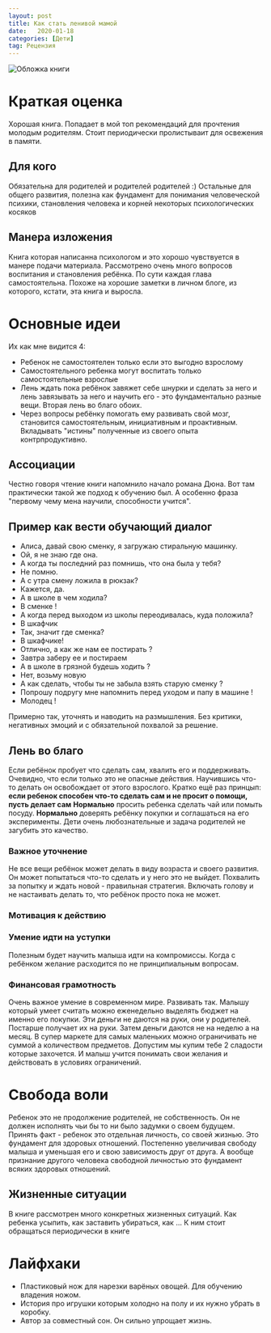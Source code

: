 ```yaml
---
layout: post
title: Как стать ленивой мамой
date:   2020-01-18 
categories: [Дети]
tag: Рецензия
---
```


![Обложка книги](/blog/assets/images/children/lazy-mam.jpeg)

# Краткая оценка
Хорошая книга. Попадает в мой топ рекомендаций для прочтения молодым родителям. Стоит периодически пролистываит для освежения в памяти.

## Для кого
Обязательна для родителей и родителей родителей :) Остальные для общего развития, полезна как фундамент для понимания человеческой психики, становления человека и корней некоторых психологических косяков

## Манера изложения
Книга которая написанна психологом и это хорошо чувствуется в манере подачи материала. Рассмотрено очень много вопросов воспитания и становления ребёнка. 
По сути каждая глава самостоятельна. Похоже на хорошие заметки в личном блоге, из которого, кстати, эта книга и выросла.

# Основные идеи
Их как мне видится 4:
- Ребенок не самостоятелен только если это выгодно взрослому
- Самостоятельного ребенка могут воспитать только самостоятельные взрослые
- Лень ждать пока ребёнок завяжет себе шнурки и сделать за него и лень завязывать за него и научить его - это фундаментально разные вещи. Вторая лень во благо обоих. 
- Через вопросы ребёнку помогать ему развивать свой мозг, становится самостоятельным, инициативным и проактивным. Вкладывать "истины" полученные из своего опыта контрпродуктивно. 

## Ассоциации
Честно говоря чтение книги напомнило начало романа Дюна. Вот там практически такой же подход к обучению был. А особенно фраза "первому чему мена научили, способности учится".

## Пример как вести обучающий диалог
- Алиса, давай свою сменку, я загружаю стиральную машинку.
- Ой, я не знаю где она.
- А когда ты последний раз помнишь, что она была у тебя?
- Не помню.
- А с утра смену ложила в рюкзак?
- Кажется, да.
- А в школе в чем ходила?
- В сменке !
- А когда перед выходом из школы переодивалась, куда положила?
- В шкафчик
- Так, значит где сменка?
- В шкафчике!
- Отлично, а как же нам ее постирать ?
- Завтра заберу ее и постираем
- А в школе в грязной будешь ходить ?
- Нет, возьму новую
- А как сделать, чтобы ты не забыла взять старую сменку ?
- Попрошу подругу мне напомнить перед уходом и папу в машине !
- Молодец !

Примерно так, уточнять и наводить на размышления. Без критики, негативных эмоций и с обязательной похвалой за решение.

## Лень во благо
Если ребёнок пробует что сделать сам, хвалить его и поддерживать. Очевидно, что если только это не опасные действия. Научившись что-то делать он освобождает от этого взрослого.
Кратко ещё раз принцып: **если ребенок способен что-то сделать сам и не просит о помощи, пусть делает сам**
**Нормально** просить ребенка сделать чай или помыть посуду.
**Нормально** доверять ребёнку покупки и  соглашаться на его эксперименты.
Дети очень любознательные и задача родителей не загубить это качество. 

### Важное уточнение
Не все вещи ребёнок может делать в виду возраста и своего развития. Он может попытаться что-то сделать и у него это не выйдет. Похвалить за попытку и ждать новой - правильная стратегия. Включать голову и не настаивать делать то, что ребёнок просто пока не может.

### Мотивация к действию

### Умение идти на уступки
Полезным будет научить малыша идти на компромиссы. Когда с ребёнком желание расходится по не принципиальным вопросам.

### Финансовая грамотность
Очень важное умение в современном мире. Развивать так. Малышу который умеет считать можно еженедельно выделять бюджет на именно его покупки. Эти деньги не даются на руки, они у родителей. Постарше получает их на руки. Затем деньги даются не на неделю а на месяц. В супер маркете для самых маленьких можно ограничивать не суммой а количеством предметов. Допустим мы купим тебе 2 сладости которые захочется. И малыш учится понимать свои желания и действовать в условиях ограничений.

# Свобода воли
Ребенок это не продолжение родителей, не собственность. Он не должен исполнять чьи бы то ни было задумки о своем будущем.  Принять факт - ребенок это отдельная личность, со своей жизнью. Это фундамент для здоровых отношений. Постепенно увеличивая свободу малыша и уменьшая его и свою зависимость друг от друга.
А вообще признание другого человека свободной личностью это фундамент всяких здоровых отношений.

## Жизненные ситуации
В книге рассмотрен много конкретных жизненных ситуаций. Как ребенка усыпить, как заставить убираться, как ... К ним стоит обращаться периодически в книге 

# Лайфхаки
- Пластиковый нож для нарезки варёных овощей. Для обучению владения ножом.
- История про игрушки которым холодно на полу и их нужно убрать в коробку.
- Автор за совместный сон. Он сильно упрощает жизнь.